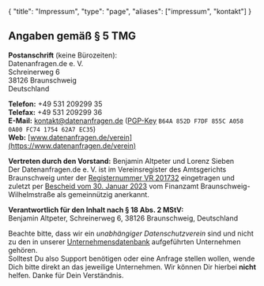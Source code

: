 {
	"title": "Impressum",
	"type": "page",
	"aliases": ["impressum", "kontakt"]
}

## Angaben gemäß § 5 TMG

**Postanschrift** (keine Bürozeiten):  
Datenanfragen.de e.&nbsp;V.  
Schreinerweg 6  
38126 Braunschweig  
Deutschland

**Telefon:** +49 531 209299 35  
**Telefax:** +49 531 209299 36  
**E-Mail:** kontakt@datenanfragen.de ([PGP-Key](/pgp/62A7EC35.asc) `B64A 852D F7DF 855C A058  0A00 FC74 1754 62A7 EC35`)  
**Web:** [www.datenanfragen.de/verein](https://www.datenanfragen.de/verein)

**Vertreten durch den Vorstand:** Benjamin Altpeter und Lorenz Sieben  
Der Datenanfragen.de e.&nbsp;V. ist im Vereinsregister des Amtsgerichts Braunschweig unter der [Registernummer VR&nbsp;201732](https://static.dacdn.de/docs/vereinsregisterabdruck_2020-09-11.pdf "Aktueller Abdruck aus dem Vereinsregister vom 11. September 2020") eingetragen und zuletzt per [Bescheid vom 30. Januar 2023](https://static.dacdn.de/docs/freistellungsbescheid_2023-01-30.pdf) vom Finanzamt Braunschweig-Wilhelmstraße als gemeinnützig anerkannt.

**Verantwortlich für den Inhalt nach § 18 Abs. 2 MStV:**  
Benjamin Altpeter, Schreinerweg 6, 38126 Braunschweig, Deutschland

<div class="box box-warning">
	Beachte bitte, dass wir ein <em>unabhängiger Datenschutzverein</em> sind und nicht zu den in unserer <a href="/company">Unternehmensdatenbank</a> aufgeführten Unternehmen gehören.<br>
	Solltest Du also Support benötigen oder eine Anfrage stellen wollen, wende Dich bitte direkt an das jeweilige Unternehmen. Wir können Dir hierbei <strong>nicht</strong> helfen. Danke für Dein Verständnis.
</div>

<script type="application/ld+json">
	{
		"@context": "http://schema.org",
		"@type": "NGO",
		"name": "Datenanfragen.de e. V.",
		"address": {
			"@type": "PostalAddress",
			"streetAddress": "c/o Benjamin Altpeter, Schreinerweg 6",
			"postalCode": "38126",
			"addressLocality": "Braunschweig",
			"addressCountry": "DE"
		},
		"telephone": "+49 531 209299 35",
		"faxNumber": "+49 531 209299 36",
		"email": "kontakt@datenanfragen.de",
		"url": "https://www.datenanfragen.de/verein",
		"logo": "https://www.datenanfragen.de/img/logo-datenanfragen-ev.png"
	}
</script>
